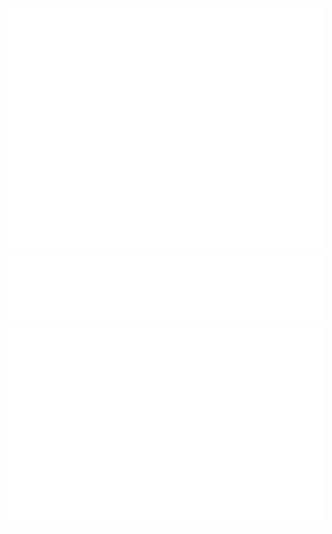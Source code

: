 ![Metrics](/github-metrics.svg)
![Metrics](/metrics.plugin.languages.svg)
![Metrics](/metrics.plugin.isocalendar.fullyear.svg)
